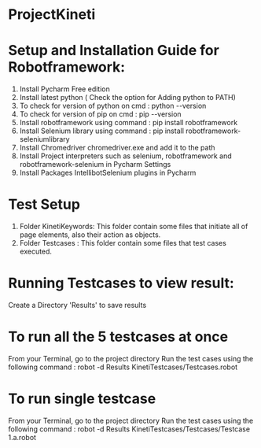 # ProjectKineti
# Setup and Installation Guide for Robotframework: 
1. Install Pycharm Free edition
2. Install latest python ( Check the option for Adding python to PATH)
3. To check for version of python on cmd : python --version
4. To check for version of pip on cmd : pip --version
5. Install robotframework using command : pip install robotframework
6. Install Selenium library using command : pip install robotframework-seleniumlibrary
7. Install Chromedriver chromedriver.exe and add it to the path
8. Install Project interpreters such as selenium, robotframework and robotframework-selenium in Pycharm Settings
9. Install Packages IntellibotSelenium plugins in Pycharm

# Test Setup
1. Folder KinetiKeywords:
This folder contain some files that initiate all of page elements, also their action as objects.
2. Folder Testcases :
This folder contain some files that test cases executed.

# Running Testcases to view result:
Create a Directory 'Results' to save results

# To run all the 5 testcases at once
From your Terminal, go to the project directory
Run the test cases using the following command : 
robot -d Results KinetiTestcases/Testcases.robot 

# To run single testcase
From your Terminal, go to the project directory
Run the test cases using the following command : 
robot -d Results KinetiTestcases/Testcases/Testcase 1.a.robot

